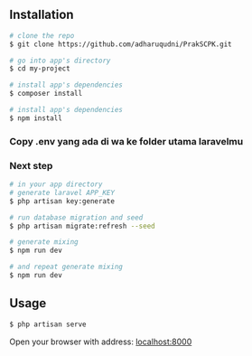 ## Installation

``` bash
# clone the repo
$ git clone https://github.com/adharuqudni/PrakSCPK.git

# go into app's directory
$ cd my-project

# install app's dependencies
$ composer install

# install app's dependencies
$ npm install

```

### Copy .env yang ada di wa ke folder utama laravelmu

### Next step

``` bash
# in your app directory
# generate laravel APP_KEY
$ php artisan key:generate

# run database migration and seed
$ php artisan migrate:refresh --seed

# generate mixing
$ npm run dev

# and repeat generate mixing
$ npm run dev
```

## Usage

``` bash
$ php artisan serve

```

Open your browser with address: [localhost:8000](localhost:8000)  
